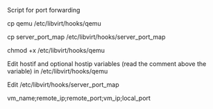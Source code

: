 Script for port forwarding

cp qemu /etc/libvirt/hooks/qemu

cp server_port_map /etc/libvirt/hooks/server_port_map

chmod +x /etc/libvirt/hooks/qemu

Edit hostif and optional hostip variables (read the comment above the variable) in /etc/libvirt/hooks/qemu

Edit /etc/libvirt/hooks/server_port_map

vm_name;remote_ip;remote_port;vm_ip;local_port
